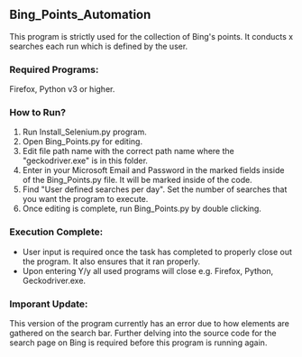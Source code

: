 ## Bing_Points_Automation
This program is strictly used for the collection of Bing's points. It conducts x searches each run which is defined by the user.

### Required Programs:
Firefox, Python v3 or higher.

### How to Run?
1.	Run Install_Selenium.py program.
2.	Open Bing_Points.py for editing.
3.	Edit file path name with the correct path name where the "geckodriver.exe" is in this folder.
4.	Enter in your Microsoft Email and Password in the marked fields inside of the Bing_Points.py file. It will be marked inside of the code.
5.	Find "User defined searches per day". Set the number of searches that you want the program to execute.
6.	Once editing is complete, run Bing_Points.py by double clicking.

### Execution Complete:
-	User input is required once the task has completed to properly close out the program. It also ensures that it ran properly.
-	Upon entering Y/y all used programs will close e.g. Firefox, Python, Geckodriver.exe.

### Imporant Update:
This version of the program currently has an error due to how elements are gathered on the search bar. Further delving into the source code for the search page on Bing is required before this program is running again.
